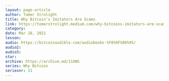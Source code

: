 ```yaml
---
layout: page-article
author: Tomer Strolight
title: Why Bitcoin’s Imitators Are Scams
link: https://tomerstrolight.medium.com/why-bitcoins-imitators-are-scams-e38fab4c78ba
category: 
date: Mar 28, 2021
lesson: 
audio: https://bitcoinaudible.com/audiobooks-%F0%9F%86%95/
audio2: 
audio3: 
star: 
archive: https://archive.md/11XWS
series: Why Bitcoin
seriesnr: 11
---
```

